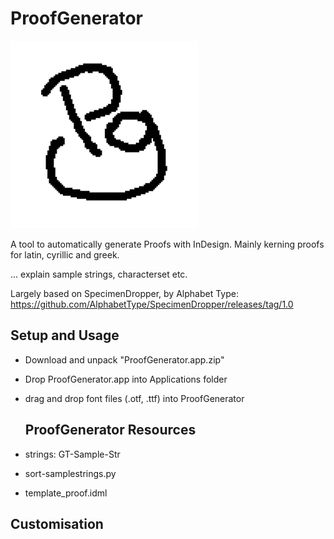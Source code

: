 # ProofGenerator
![](data/PG-bw-small.gif)

 A tool to automatically generate Proofs with InDesign.
 Mainly kerning proofs for latin, cyrillic and greek.
 
 
 ... explain sample strings, characterset etc.
 
 Largely based on SpecimenDropper, by Alphabet Type:
 https://github.com/AlphabetType/SpecimenDropper/releases/tag/1.0
 
 ## Setup and Usage
- Download and unpack "ProofGenerator.app.zip"
- Drop ProofGenerator.app into Applications folder
- drag and drop font files (.otf, .ttf) into ProofGenerator
 
  ## ProofGenerator Resources
- strings: 
GT-Sample-Str
- sort-samplestrings.py
- template_proof.idml

## Customisation
